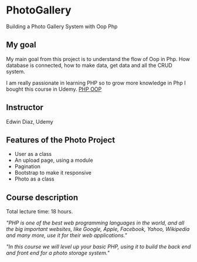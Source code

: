 # PhotoGallery
Building a Photo Gallery System with Oop Php

## My goal
My main goal from this project is to understand the flow of Oop in Php.
How database is connected, how to make data, get data and all the CRUD system.

I am really passionate in learning PHP so to grow more knowledge in Php I bought this course in Udemy.
[PHP OOP](https://www.udemy.com/course/oop-php-object-oriented-programing-with-project-1-course/)

## Instructor
Edwin Diaz, Udemy

## Features of the Photo Project
* User as a class
* An upload page, using a module
* Pagination
* Bootstrap to make it responsive
* Photo as a class

## Course description
Total lecture time: 18 hours.

_"PHP is one of the best web programming 
languages in the world, and all 
the big important websites, like Google, Apple, Facebook, Yahoo, 
Wikipedia and many more, use it for their 
web applications."_

_"In this course we will level up your basic 
PHP, using it to build the 
back end and front end for a photo storage 
system."_